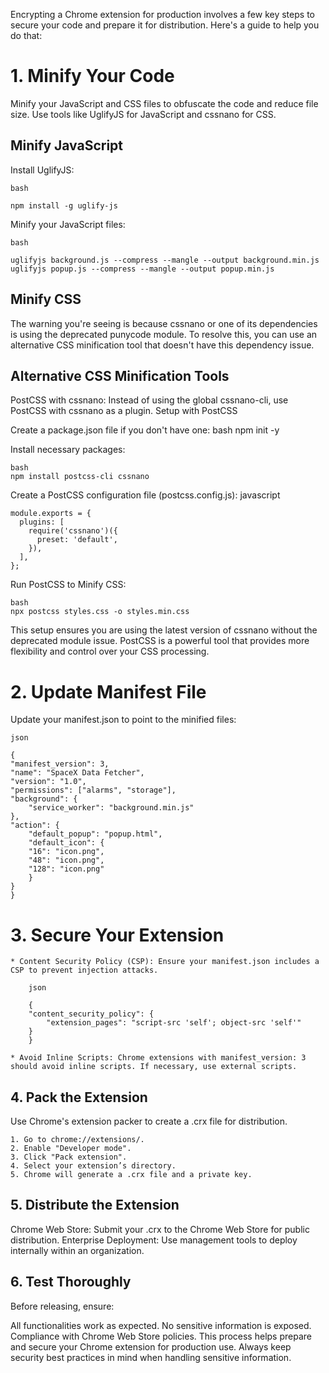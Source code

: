 Encrypting a Chrome extension for production involves a few key steps to secure your code and prepare it for distribution. Here's a guide to help you do that:

# 1. Minify Your Code
Minify your JavaScript and CSS files to obfuscate the code and reduce file size. Use tools like UglifyJS for JavaScript and cssnano for CSS.

## Minify JavaScript
Install UglifyJS:

    bash

    npm install -g uglify-js

Minify your JavaScript files:

    bash

    uglifyjs background.js --compress --mangle --output background.min.js
    uglifyjs popup.js --compress --mangle --output popup.min.js

## Minify CSS

The warning you're seeing is because cssnano or one of its dependencies is using the deprecated punycode module. To resolve this, you can use an alternative CSS minification tool that doesn't have this dependency issue.

## Alternative CSS Minification Tools
PostCSS with cssnano: Instead of using the global cssnano-cli, use PostCSS with cssnano as a plugin.
Setup with PostCSS

Create a package.json file if you don't have one:
    bash
    npm init -y

Install necessary packages:
    
    bash
    npm install postcss-cli cssnano

Create a PostCSS configuration file (postcss.config.js):
javascript


    module.exports = {
      plugins: [
        require('cssnano')({
          preset: 'default',
        }),
      ],
    };

Run PostCSS to Minify CSS:

    bash
    npx postcss styles.css -o styles.min.css

This setup ensures you are using the latest version of cssnano without the deprecated module issue. PostCSS is a powerful tool that provides more flexibility and control over your CSS processing.


# 2. Update Manifest File
Update your manifest.json to point to the minified files:

    json

    {
    "manifest_version": 3,
    "name": "SpaceX Data Fetcher",
    "version": "1.0",
    "permissions": ["alarms", "storage"],
    "background": {
        "service_worker": "background.min.js"
    },
    "action": {
        "default_popup": "popup.html",
        "default_icon": {
        "16": "icon.png",
        "48": "icon.png",
        "128": "icon.png"
        }
    }
    }

# 3. Secure Your Extension

    * Content Security Policy (CSP): Ensure your manifest.json includes a CSP to prevent injection attacks.

        json

        {
        "content_security_policy": {
            "extension_pages": "script-src 'self'; object-src 'self'"
        }
        }

    * Avoid Inline Scripts: Chrome extensions with manifest_version: 3 should avoid inline scripts. If necessary, use external scripts.

## 4. Pack the Extension
Use Chrome's extension packer to create a .crx file for distribution.

    1. Go to chrome://extensions/.
    2. Enable "Developer mode".
    3. Click "Pack extension".
    4. Select your extension’s directory.
    5. Chrome will generate a .crx file and a private key.

## 5. Distribute the Extension
Chrome Web Store: Submit your .crx to the Chrome Web Store for public distribution.
Enterprise Deployment: Use management tools to deploy internally within an organization.

## 6. Test Thoroughly
Before releasing, ensure:

All functionalities work as expected.
No sensitive information is exposed.
Compliance with Chrome Web Store policies.
This process helps prepare and secure your Chrome extension for production use. Always keep security best practices in mind when handling sensitive information.
